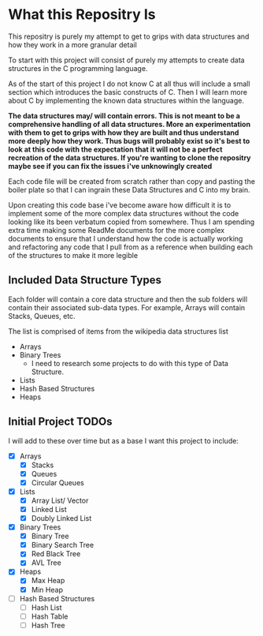 # What this Repositry Is 

This repositry is purely my attempt to get to grips with data structures and how they work in a more granular detail

To start with this project will consist of purely my attempts to create data structures in the C programming language. 

As of the start of this project I do not know C at all thus will include a small section which introduces the basic constructs of C. 
Then I will learn more about C by implementing the known data structures within the language.  

**The data structures may/ will contain errors. This is not meant to be a comprehensive handling of all data structures. More an experimentation with them to get to grips with how they are built and thus understand more deeply how they work. Thus bugs will probably exist so it's best to look at this code with the expectation that it will not be a perfect recreation of the data structures. If you're wanting to clone the repositry maybe see if you can fix the issues i've unknowingly created**

Each code file will be created from scratch rather than copy and pasting the boiler plate so that I can ingrain these Data Structures and C into my brain. 

Upon creating this code base i've become aware how difficult it is to implement some of the more complex data structures without the code looking like its been verbatum copied from somewhere. Thus I am spending extra time making some ReadMe documents for the more complex documents to ensure that I understand how the code is actually working and refactoring any code that I pull from as a reference when building each of the structures to make it more legible

## Included Data Structure Types 

Each folder will contain a core data structure and then the sub folders will contain their associated sub-data types. For example, Arrays will contain Stacks, Queues, etc.

The list is comprised of items from the wikipedia data structures list

- Arrays 
- Binary Trees 
    - I need to research some projects to do with this type of Data Structure.
- Lists 
- Hash Based Structures 
- Heaps


## Initial Project TODOs 

I will add to these over time but as a base I want this project to include: 

- [x] Arrays 
    - [x] Stacks 
    - [x] Queues 
    - [x] Circular Queues
- [x] Lists 
    - [x] Array List/ Vector 
    - [x] Linked List 
    - [x] Doubly Linked List 
- [x] Binary Trees 
    - [x] Binary Tree 
    - [x] Binary Search Tree
    - [x] Red Black Tree
    - [x] AVL Tree
- [x] Heaps 
    - [x] Max Heap
    - [x] Min Heap 
- [ ] Hash Based Structures 
    - [ ] Hash List 
    - [ ] Hash Table 
    - [ ] Hash Tree 
